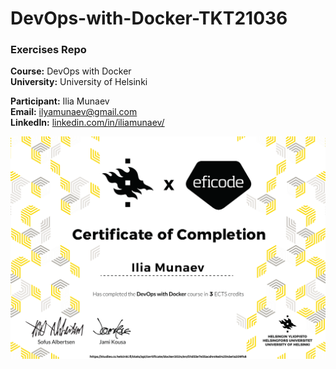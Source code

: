 # DevOps-with-Docker-TKT21036
### Exercises Repo  

**Course:** DevOps with Docker  
**University:** University of Helsinki  

**Participant:** Ilia Munaev  
**Email:** ilyamunaev@gmail.com  
**LinkedIn:** [linkedin.com/in/iliamunaev/](https://www.linkedin.com/in/iliamunaev/)

<img src="DevOpswithDockerCertificate.png" width="700">
